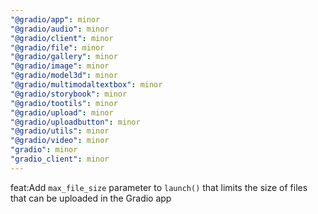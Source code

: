 ```yaml
---
"@gradio/app": minor
"@gradio/audio": minor
"@gradio/client": minor
"@gradio/file": minor
"@gradio/gallery": minor
"@gradio/image": minor
"@gradio/model3d": minor
"@gradio/multimodaltextbox": minor
"@gradio/storybook": minor
"@gradio/tootils": minor
"@gradio/upload": minor
"@gradio/uploadbutton": minor
"@gradio/utils": minor
"@gradio/video": minor
"gradio": minor
"gradio_client": minor
---
```


feat:Add `max_file_size` parameter to `launch()` that limits the size of files that can be uploaded in the Gradio app
